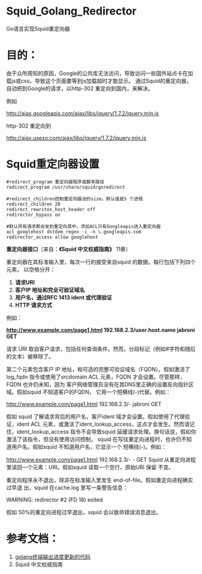 # Squid_Golang_Redirector
Go语言实现Squid重定向器

# 目的： #
由于众所周知的原因，Google的公共库无法访问，导致访问一些国外站点卡在加载js或css，导致这个页面要等到js加载超时才能显示。
通过Squid的重定向器，自动把到Google的请求，以http-302 重定向到国内，来解决。

例如

http://ajax.googleapis.com/ajax/libs/jquery/1.7.2/jquery.min.js

http-302 重定向到

http://ajax.useso.com/ajax/libs/jquery/1.7.2/jquery.min.js




# Squid重定向器设置 #

	#redirect_program 重定向器程序或脚本路径
	redirect_program /usr/share/squid/goredirect

	#redirect_children控制重定向器池的size。默认值是5 个进程
	redirect_children 20
	redirect_rewrites_host_header off
	redirector_bypass on

	#默认所有请求都会发到重定向其中，添加ACL只有Googleapis进入重定向器
	acl googlehost dstdom_regex -i -n \.googleapis.com
	redirector_access allow googlehost



**重定向器接口**（来自：**《Squid 中文权威指南》** 11章）

重定向器在其标准输入里，每次一行的接受来自squid 的数据。每行包括下列四个元素，
以空格分开：

1. **请求URI**
1. **客户IP 地址和完全可验证域名**
1. **用户名，通过RFC 1413 ident 或代理验证**
1. **HTTP 请求方式**

例如：

**http://www.example.com/page1.html 192.168.2.3/user.host.name jabroni GET**

请求 URI 取自客户请求，包括任何查询条件。然而，分段标记（例如#字符和随后的文本）被移除了。

第二个元素包含客户 IP 地址，和可选的完整可验证域名（FQDN）。假如激活了log_fqdn
指令或使用了srcdomain ACL 元素，FQDN 才会设置。尽管那样，FQDN 也许仍未知，因为
客户网络管理员没有在其DNS里正确的设置反向指针区域。假如squid 不知道客户的FQDN，
它用一个短横线(-)代替。例如：

http://www.example.com/page1.html 192.168.2.3/- jabroni GET

假如 squid 了解请求背后的用户名，客户ident 域才会设置。假如使用了代理验证，ident
ACL 元素，或激活了ident_lookup_access，这点才会发生。然而请记住，ident_lookup_access
指令不会导致squid 延缓请求处理。换句话说，假如你激活了该指令，但没有使用访问控制，
squid 在写往重定向进程时，也许仍不知道用户名。假如squid 不知道用户名，它显示一个
短横线(-)。例如：

http://www.example.com/page1.html 192.168.2.3/- - GET
Squid 从重定向进程里读回一个元素：URI。假如squid 读取一个空行，原始URI 保留
不变。

重定向程序永不退出，除非在标准输入里发生 end-of-file。假如重定向进程确实过早退
出，squid 在cache.log 里写一条警告信息：

WARNING: redirector #2 (FD 18) exited

假如 50%的重定向进程过早退出，squid 会以致命错误消息退出。


# 参考文档： #

1. [golang终端输出进度更新的代码](http://golanghome.com/post/607 "http://golanghome.com/post/607")
2. Squid 中文权威指南

